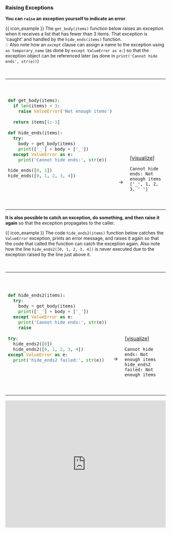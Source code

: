 ### Raising Exceptions

**You can `raise` an exception yourself to indicate an error**.

<tip-box> 

{{ icon_example }} The `get_body(items)` function below raises an exception when it receives a list that has fewer than 3 items. That exception is 'caught' and handled by the `hide_ends(items)` function. <br>
:bulb: Also note how an `except` clause can assign a name to the exception using `as temporary_name` (as done by `except ValueError as e:`) so that the exception object can be referenced later (as done in `print('Cannot hide ends', str(e))`)


<table> 
<tr>
  <td>

```python
def get_body(items):
  if len(items) < 3:
    raise ValueError('Not enough items')
  
  return items[1:-1]
  
def hide_ends(items):
  try:
    body = get_body(items)
    print(['_'] + body + ['_'])
  except ValueError as e:
    print('Cannot hide ends:', str(e))

hide_ends([0, 1])
hide_ends([0, 1, 2, 3, 4])
```
  </td>
  <td><br><br><br><br><br><br><br><br><br><br><br><br>&nbsp;→&nbsp;</td>
  <td><br><br><br><br><br><br><br><br><br><br><br>

[<a target="_blank" href="https://goo.gl/tsteqe">visualize</a>]<br>
```
Cannot hide ends: Not enough items
['_', 1, 2, 3, '_']
```
  </td>
</tr>
</table>

</tip-box>

**It is also possible to catch an exception, do something, and then raise it again** so that the exception propagates to the caller.

<tip-box> 

{{ icon_example }} The code `hide_ends2(items)` function below catches the `ValueError` exception, prints an error message, and raises it again so that the code that called the function can catch the exception again. Also note how the line `hide_ends2([0, 1, 2, 3, 4])` is never executed due to the exception raised by the line just above it.

<table> 
<tr>
  <td>

```python
def hide_ends2(items):
  try:
    body = get_body(items)
    print(['_'] + body + ['_'])
  except ValueError as e:
    print('Cannot hide ends:', str(e))
    raise
  
try:
  hide_ends2([0])
  hide_ends2([0, 1, 2, 3, 4])
except ValueError as e:
  print('hide_ends2 failed:', str(e))
```
  </td>
  <td><br><br><br><br><br><br><br><br>&nbsp;→&nbsp;</td>
  <td><br><br><br><br><br><br><br><br><br>

[<a target="_blank" href="https://goo.gl/EGkxAW">visualize</a>]<br>

```
Cannot hide ends: Not enough items
hide_ends2 failed: Not enough items
```
  </td>
</tr>
</table>

</tip-box>


<panel type="seamless" header="%%:computer: Try your own%%">

<iframe height="400px" width="100%" src="https://repl.it/@pythonbasics/errors-exceptions-raising?lite=true" scrolling="no" frameborder="no" allowtransparency="true" allowfullscreen="true" sandbox="allow-forms allow-pointer-lock allow-popups allow-same-origin allow-scripts allow-modals"></iframe>

</panel>

<panel type="danger" header=":muscle: Exercise: Is Even-Integer in Range" expanded no-close>
  <include src="e-isEvenIntegerInRange.md" />
</panel>
<panel type="danger" header=":muscle: Exercise: Flexible Word Game" expanded no-close>
  <include src="e-flexibleWordGame.md" />
</panel><p/>